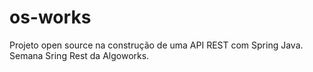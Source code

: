 # os-works
Projeto open source na construção de uma API REST com Spring Java. Semana Sring Rest da Algoworks.

